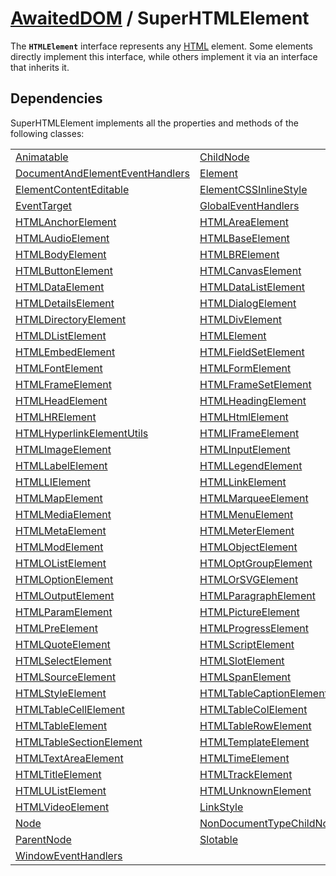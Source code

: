 # [AwaitedDOM](/docs/basic-interfaces/awaited-dom) <span>/</span> SuperHTMLElement

<div class='overview'>The <strong><code>HTMLElement</code></strong> interface represents any <a href="/en-US/docs/Web/HTML" title="/en-US/docs/Web/HTML">HTML</a> element. Some elements directly implement this interface, while others implement it via an interface that inherits it.</div>

## Dependencies


SuperHTMLElement implements all the properties and methods of the following classes:

 |   |   | 
 | --- | --- | 
 | [Animatable](./animatable) | [ChildNode](./child-node)
[DocumentAndElementEventHandlers](./document-and-element-event-handlers) | [Element](./element)
[ElementContentEditable](./element-content-editable) | [ElementCSSInlineStyle](./element-css-inline-style)
[EventTarget](./event-target) | [GlobalEventHandlers](./global-event-handlers)
[HTMLAnchorElement](./html-anchor-element) | [HTMLAreaElement](./html-area-element)
[HTMLAudioElement](./html-audio-element) | [HTMLBaseElement](./html-base-element)
[HTMLBodyElement](./html-body-element) | [HTMLBRElement](./htmlbr-element)
[HTMLButtonElement](./html-button-element) | [HTMLCanvasElement](./html-canvas-element)
[HTMLDataElement](./html-data-element) | [HTMLDataListElement](./html-data-list-element)
[HTMLDetailsElement](./html-details-element) | [HTMLDialogElement](./html-dialog-element)
[HTMLDirectoryElement](./html-directory-element) | [HTMLDivElement](./html-div-element)
[HTMLDListElement](./htmld-list-element) | [HTMLElement](./html-element)
[HTMLEmbedElement](./html-embed-element) | [HTMLFieldSetElement](./html-field-set-element)
[HTMLFontElement](./html-font-element) | [HTMLFormElement](./html-form-element)
[HTMLFrameElement](./html-frame-element) | [HTMLFrameSetElement](./html-frame-set-element)
[HTMLHeadElement](./html-head-element) | [HTMLHeadingElement](./html-heading-element)
[HTMLHRElement](./htmlhr-element) | [HTMLHtmlElement](./html-html-element)
[HTMLHyperlinkElementUtils](./html-hyperlink-element-utils) | [HTMLIFrameElement](./htmli-frame-element)
[HTMLImageElement](./html-image-element) | [HTMLInputElement](./html-input-element)
[HTMLLabelElement](./html-label-element) | [HTMLLegendElement](./html-legend-element)
[HTMLLIElement](./htmlli-element) | [HTMLLinkElement](./html-link-element)
[HTMLMapElement](./html-map-element) | [HTMLMarqueeElement](./html-marquee-element)
[HTMLMediaElement](./html-media-element) | [HTMLMenuElement](./html-menu-element)
[HTMLMetaElement](./html-meta-element) | [HTMLMeterElement](./html-meter-element)
[HTMLModElement](./html-mod-element) | [HTMLObjectElement](./html-object-element)
[HTMLOListElement](./htmlo-list-element) | [HTMLOptGroupElement](./html-opt-group-element)
[HTMLOptionElement](./html-option-element) | [HTMLOrSVGElement](./html-or-svg-element)
[HTMLOutputElement](./html-output-element) | [HTMLParagraphElement](./html-paragraph-element)
[HTMLParamElement](./html-param-element) | [HTMLPictureElement](./html-picture-element)
[HTMLPreElement](./html-pre-element) | [HTMLProgressElement](./html-progress-element)
[HTMLQuoteElement](./html-quote-element) | [HTMLScriptElement](./html-script-element)
[HTMLSelectElement](./html-select-element) | [HTMLSlotElement](./html-slot-element)
[HTMLSourceElement](./html-source-element) | [HTMLSpanElement](./html-span-element)
[HTMLStyleElement](./html-style-element) | [HTMLTableCaptionElement](./html-table-caption-element)
[HTMLTableCellElement](./html-table-cell-element) | [HTMLTableColElement](./html-table-col-element)
[HTMLTableElement](./html-table-element) | [HTMLTableRowElement](./html-table-row-element)
[HTMLTableSectionElement](./html-table-section-element) | [HTMLTemplateElement](./html-template-element)
[HTMLTextAreaElement](./html-text-area-element) | [HTMLTimeElement](./html-time-element)
[HTMLTitleElement](./html-title-element) | [HTMLTrackElement](./html-track-element)
[HTMLUListElement](./htmlu-list-element) | [HTMLUnknownElement](./html-unknown-element)
[HTMLVideoElement](./html-video-element) | [LinkStyle](./link-style)
[Node](./node) | [NonDocumentTypeChildNode](./non-document-type-child-node)
[ParentNode](./parent-node) | [Slotable](./slotable)
[WindowEventHandlers](./window-event-handlers) |  | 
